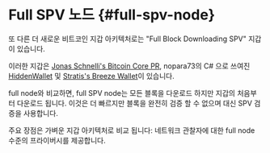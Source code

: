 # Full SPV 노드 {#full-spv-node}

또 다른 더 새로운 비트코인 지갑 아키텍처로는 "Full Block Downloading SPV" 지갑이 있습니다.

이러한 지갑은 [Jonas Schnelli's Bitcoin Core PR](https://github.com/bitcoin/bitcoin/pull/9483), nopara73의 C# 으로 쓰여진 [HiddenWallet](https://github.com/nopara73/HiddenWallet) 및 [Stratis's Breeze Wallet](https://github.com/stratisproject/Breeze)이 있습니다.

full node와 비교하면, full SPV node는 모든 블록을 다운로드 하지만 지갑의 처음부터 다운로드 됩니다. 이것은 더 빠르지만 블록을 완전히 검증 할 수 없으며 대신 SPV 검증을 사용합니다.

주요 장점은 가벼운 지갑 아키텍처로 비교 됩니다: 네트워크 관찰자에 대한 full node 수준의 프라이버시를 제공합니다.